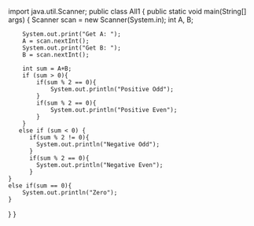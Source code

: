 import java.util.Scanner;
public class All1 {
    public static void main(String[] args) {
        Scanner scan = new Scanner(System.in);
        int A, B;

        System.out.print("Get A: ");
        A = scan.nextInt();
        System.out.print("Get B: ");
        B = scan.nextInt();

        int sum = A+B;
        if (sum > 0){
            if(sum % 2 == 0){
                System.out.println("Positive Odd");
            }
            if(sum % 2 == 0){
                System.out.println("Positive Even");
            }
        }
       else if (sum < 0) {
          if(sum % 2 != 0){
            System.out.println("Negative Odd");
          }  
          if(sum % 2 == 0){
            System.out.println("Negative Even");
          }
    }
    else if(sum == 0){
        System.out.println("Zero");
    }
}
}
